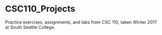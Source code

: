 # CSC110_Projects
Practice exercises, assignments, and labs from CSC 110, taken Winter 2017 at South Seattle College.
